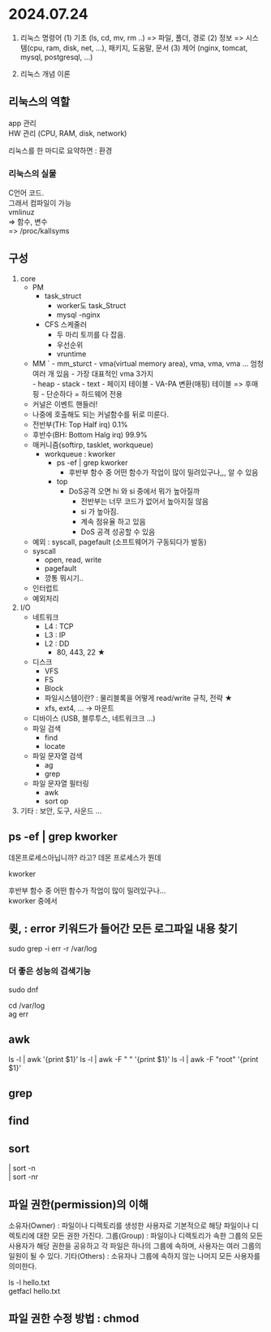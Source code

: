 # 2024.07.24

1. 리눅스 명령어
(1) 기초 (ls, cd, mv, rm ..) => 파일, 폴더, 경로
(2) 정보 => 시스템(cpu, ram, disk, net, ...), 패키지, 도움말, 문서
(3) 제어 (nginx, tomcat, mysql, postgresql, ...)

2. 리눅스 개념 이론


## 리눅스의 역할
app 관리   
HW 관리 (CPU, RAM, disk, network)

리눅스를 한 마디로 요약하면 : 환경


### 리눅스의 실물
C언어 코드.   
그래서 컴파일이 가능   
vmlinuz   
=> 함수, 변수   
=> /proc/kallsyms 

## 구성
1. core
    - PM
        - task_struct
            - worker도 task_Struct
            - mysql
            -nginx
        - CFS 스케줄러
            - 두 마리 토끼를 다 잡음.
            - 우선순위
            - vruntime
    - MM
    `   - mm_sturct
            - vma(virtual memory area), vma, vma, vma ... 엄청 여러 개 있음
            - 가장 대표적인 vma 3가지                
                - heap
                - stack
                - text
            - 페이지 테이블 - VA-PA 변환(매핑) 테이블 => 후매핑
                - 단순하다 = 하드웨어 전용
    - 커널은 이벤트 핸들러! 
    - 나중에 호출해도 되는 커널함수를 뒤로 미룬다.
    - 전반부(TH: Top Half irq) 0.1%
    - 후반수(BH: Bottom Halg irq) 99.9%
    - 매커니즘(softirp, tasklet, workqueue)
        - workqueue : kworker
            - ps -ef | grep kworker 
                - 후반부 함수 중 어떤 함수가 작업이 많이 밀려있구나,,, 알 수 있음                
            - top
                - DoS공격 오면 hi 와 si 중에서 뭐가 높아질까
                    - 전반부는 너무 코드가 없어서 높아지질 않음
                    - si 가 높아짐.
                    - 계속 점유율 하고 있음
                    - DoS 공격 성공할 수 있음
    - 예외 : syscall, pagefault (소프트웨어가 구동되다가 발동)
    - syscall
        - open, read, write        
        - pagefault
        - 깡통 뭐시기..
    - 인터럽트
    - 예외처리
2. I/O
    - 네트워크
        - L4 : TCP
        - L3 : IP
        - L2 : DD
            - 80, 443, 22 ★
    - 디스크
        - VFS
        - FS
        - Block
        - 파일시스템이란? : 물리블록을 어떻게 read/write 규칙, 전략 ★
        - xfs, ext4, ... -> 마운트
    - 디바이스 (USB, 블루투스, 네트워크크 ...)
    - 파일 검색
        - find
        - locate
    - 파일 문자열 검색
        - ag
        - grep
    - 파일 문자열 필터링
        - awk
        - sort                                                              op   
3. 기타 : 보안, 도구, 사운드 ...



## ps -ef | grep kworker
데몬프로세스아닙니까? 라고? 데몬 프로세스가 뭔데

kworker

후반부 함수 중 어떤 함수가 작업이 많이 밀려있구나...   
kworker 중에서 


## 큊, : error 키워드가 들어간 모든 로그파일 내용 찾기
sudo grep -i err -r /var/log


### 더 좋은 성능의 검색기능
sudo dnf 

cd /var/log   
ag err


## awk
ls -l | awk '{print $1}'
ls -l | awk -F " " '{print $1}'
ls -l | awk -F "root" '{print $1}'

## grep

## find

## sort 
| sort -n   
| sort -nr

## 파일 권한(permission)의 이해
소유자(Owner) : 파일이나 디렉토리를 생성한 사용자로 기본적으로 해당 파일이나 디렉토리에 대한 모든 권한 가진다.
그룹(Group) : 파일이나 디렉토리가 속한 그룹의 모든 사용자가 해당 권한을 공유하고 각 파일은 하나의 그룹에 속하며, 사용자는 여러 그룹의 일원이 될 수 있다.
기타(Others) : 소유자나 그룹에 속하지 않는 나머지 모든 사용자를 의미한다.

ls -l hello.txt    
getfacl hello.txt    

## 파일 권한 수정 방법 : chmod 